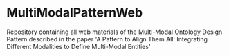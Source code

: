 # MultiModalPatternWeb
Repository containing all web materials of the Multi-Modal Ontology Design Pattern described in the paper 'A Pattern to Align Them All: Integrating Different Modalities to Define Multi-Modal Entities'
